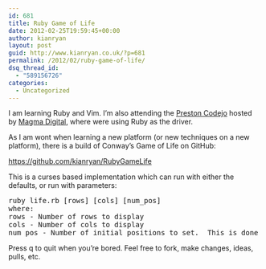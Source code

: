 ```yaml
---
id: 681
title: Ruby Game of Life
date: 2012-02-25T19:59:45+00:00
author: kianryan
layout: post
guid: http://www.kianryan.co.uk/?p=681
permalink: /2012/02/ruby-game-of-life/
dsq_thread_id:
  - "589156726"
categories:
  - Uncategorized
---
```

I am learning Ruby and Vim. I&#8217;m also attending the [Preston Codejo](http://www.magmadigital.co.uk/2012/preston-codejo/) hosted by [Magma Digital](http://www.magmadigital.co.uk/), where were using Ruby as the driver.

As I am wont when learning a new platform (or new techniques on a new platform), there is a build of Conway&#8217;s Game of Life on GitHub:
  
<https://github.com/kianryan/RubyGameLife>

This is a curses based implementation which can run with either the defaults, or run with parameters:

<pre class="brush: bash; title: ; notranslate" title="">ruby life.rb [rows] [cols] [num_pos]
where:
rows - Number of rows to display
cols - Number of cols to display
num_pos - Number of initial positions to set.  This is done randomly, so you are likely to get less positions than specified.
</pre>

Press q to quit when you&#8217;re bored. Feel free to fork, make changes, ideas, pulls, etc.